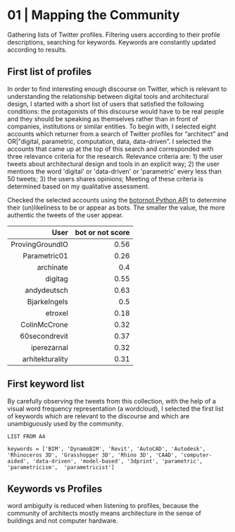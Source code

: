 # 01 | Mapping the Community

Gathering lists of Twitter profiles. Filtering users according to their profile descriptions, searching for keywords. Keywords are constantly updated according to results.

## First list of profiles

In order to find interesting enough discourse on Twitter, which is relevant to understanding the relationship between digital tools and architectural design, I started with a short list of users that satisfied the following conditions: the protagonists of this discourse would have to be real people and they should be speaking as themselves rather than in front of companies, institutions or similar entities. To begin with, I  selected eight accounts which returner from a search of Twitter profiles for “architect” and OR|"digital, parametric, computation, data, data-driven”. I selected the accounts that came up at the top of this search and corresponded with three relevance criteria for the research. Relevance criteria are: 1) the user tweets about architectural design and tools in an explicit way; 2) the user mentions the word 'digital' or 'data-driven' or 'parametric' every less than 50 tweets; 3) the users shares opinions; Meeting of these criteria is determined based on my qualitative assessment.

Checked the selected accounts using the [botornot Python API](https://github.com/truthy/botornot-python) to determine their (un)likeliness to be or appear as bots. The smaller the value, the more authentic the tweets of the user appear.

| User | bot or not score |
| -----:| -------------:|
| ProvingGroundIO | 0.56 |
| Parametric01 | 0.26 |
| archinate | 0.4 |
| digitag | 0.55 |
| andydeutsch | 0.63 |
| BjarkeIngels | 0.5 |
| etroxel | 0.18 |
| ColinMcCrone | 0.32 |
| 60secondrevit | 0.37 | *blocked me
| iperezarnal | 0.32 |
| arhitekturality | 0.31 |  (! i am a bot !)

## First keyword list

By carefully observing the tweets from this collection, with the help of a visual word frequency representation (a wordcloud), I selected the first list of keywords which are relevant to the discourse and which are unambiguously used by the community.

```
LIST FROM A4
```


```
keywords = ['BIM', 'DynamoBIM', 'Revit', 'AutoCAD', 'Autodesk', 'Rhinoceros 3D', 'Grasshopper 3D', 'Rhino 3D', 'CAAD', 'computer-aided', 'data-driven', 'model-based', '3dprint', 'parametric', 'parametricism',  'parametricist']
```

## Keywords vs Profiles

word ambiguity is reduced when listening to profiles, because the community of architects mostly means architecture in the sense of buildings and not computer hardware. 
